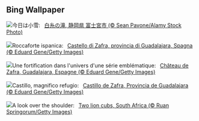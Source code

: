 ## Bing Wallpaper
![](https://www.bing.com/th?id=OHR.Xiaoxue2024_JA-JP4930643570_UHD.jpg&w=1000)今日は小雪:&nbsp;&ensp;[白糸の滝, 静岡県 富士宮市 (© Sean Pavone/Alamy Stock Photo)](https://www.bing.com/th?id=OHR.Xiaoxue2024_JA-JP4930643570_UHD.jpg)
<br><br/>
![](https://www.bing.com/th?id=OHR.ZafraCastle_IT-IT7473974060_UHD.jpg&w=1000)Roccaforte ispanica:&nbsp;&ensp;[Castello di Zafra, provincia di Guadalajara, Spagna (© Eduard Gene/Getty Images)](https://www.bing.com/th?id=OHR.ZafraCastle_IT-IT7473974060_UHD.jpg)
<br><br/>
![](https://www.bing.com/th?id=OHR.ZafraCastle_FR-FR2717876307_UHD.jpg&w=1000)Une fortification dans l'univers d'une série emblématique:&nbsp;&ensp;[Château de Zafra, Guadalajara, Espagne (© Eduard Gene/Getty Images)](https://www.bing.com/th?id=OHR.ZafraCastle_FR-FR2717876307_UHD.jpg)
<br><br/>
![](https://www.bing.com/th?id=OHR.ZafraCastle_ES-ES2585214053_UHD.jpg&w=1000)Castillo, magnifico refugio:&nbsp;&ensp;[Castillo de Zafra, Provincia de Guadalajara (© Eduard Gene/Getty Images)](https://www.bing.com/th?id=OHR.ZafraCastle_ES-ES2585214053_UHD.jpg)
<br><br/>
![](https://www.bing.com/th?id=OHR.LionCubs_EN-GB7386144841_UHD.jpg&w=1000)A look over the shoulder:&nbsp;&ensp;[Two lion cubs, South Africa (© Ruan Springorum/Getty Images)](https://www.bing.com/th?id=OHR.LionCubs_EN-GB7386144841_UHD.jpg)
<br><br/>
